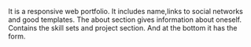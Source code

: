 It is a responsive web portfolio. It includes name,links to social networks and good templates. The about section gives information about oneself. Contains the skill sets and project section. And at the bottom it has the form.
